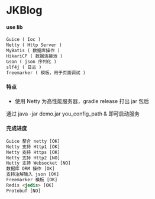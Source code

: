 # JKBlog

#### use lib
``` html
Guice ( Ioc )
Netty ( Http Server )
MyBatis ( 数据库操作 )
HikariCP ( 数据连接池 )
Gson ( json 序列化 )
slf4j ( 日志 )
freemarker ( 模板，用于页面调试 )
```

#### 特点

* 使用 Netty 为高性能服务器，gradle release 打出 jar 包后

通过 java -jar demo.jar you_config_path & 即可启动服务


#### 完成进度
``` html
Guice 整合 netty [OK]
Netty 支持 Http1 [OK]
Netty 支持 Https [OK]
Netty 支持 Http2 [NO]
Netty 支持 Websocket [NO]
数据库 ORM 操作 [OK]
支持注解输入 json [OK]
Freemarker 模板 [OK]
Redis <jedis> [OK]
Protobuf [NO]
```
